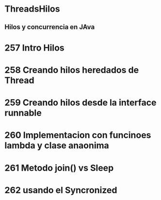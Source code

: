 # ThreadsHilos
## Hilos y concurrencia en JAva 
# 257 Intro Hilos
# 258 Creando hilos heredados de Thread
# 259 Creando hilos desde la interface runnable
# 260 Implementacion con funcinoes lambda y clase anaonima 
# 261 Metodo join() vs Sleep 
# 262 usando el Syncronized 
